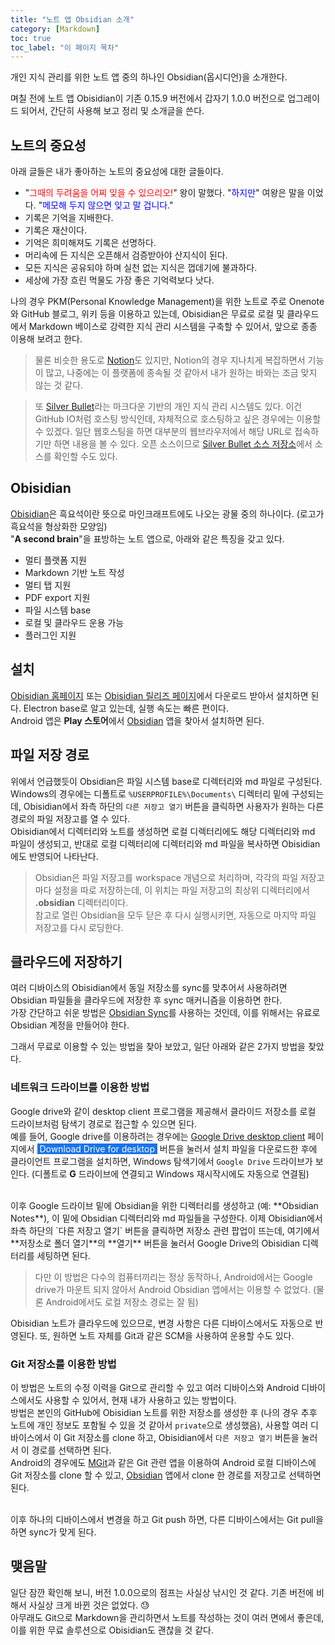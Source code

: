 ```yaml
---
title: "노트 앱 Obsidian 소개"
category: [Markdown]
toc: true
toc_label: "이 페이지 목차"
---
```


개인 지식 관리를 위한 노트 앱 중의 하나인 Obsidian(옵시디언)을 소개한다.  

며칠 전에 노트 앱 Obisidian이 기존 0.15.9 버전에서 갑자기 1.0.0 버전으로 업그레이드 되어서, 간단히 사용해 보고 정리 및 소개글을 쓴다.

## 노트의 중요성
아래 글들은 내가 좋아하는 노트의 중요성에 대한 글들이다.
- "<font color=red>그때의 두려움을 어찌 잊을 수 있으리오!</font>" 왕이 말했다. "<font color=blue>하지만</font>" 여왕은 말을 이었다. "<font color=blue>메모해 두지 않으면 잊고 말 겁니다.</font>"
- 기록은 기억을 지배한다.
- 기록은 재산이다.
- 기억은 희미해져도 기록은 선명하다.
- 머리속에 든 지식은 오픈해서 검증받아야 산지식이 된다.
- 모든 지식은 공유되야 하며 실천 없는 지식은 껍데기에 불과하다.
- 세상에 가장 흐린 먹물도 가장 좋은 기억력보다 낫다.

나의 경우 PKM(Personal Knowledge Management)을 위한 노트로 주로 Onenote와 GitHub 블로그, 위키 등을 이용하고 있는데, Obisidian은 무료로 로컬 및 클라우드에서 Markdown 베이스로 강력한 지식 관리 시스템을 구축할 수 있어서, 앞으로 종종 이용해 보려고 한다.
> 물론 비슷한 용도로 [Notion](https://www.notion.so/ko-kr)도 있지만, Notion의 경우 지나치게 복잡하면서 기능이 많고, 나중에는 이 플랫폼에 종속될 것 같아서 내가 원하는 바와는 조금 맞지 않는 것 같다.

> 또 [Silver Bullet](https://silverbullet.md/)라는 마크다운 기반의 개인 지식 관리 시스템도 있다. 이건 GitHub IO처럼 호스팅 방식인데, 자체적으로 호스팅하고 싶은 경우에는 이용할 수 있겠다. 일단 웹호스팅을 하면 대부분의 웹브라우저에서 해당 URL로 접속하기만 하면 내용을 볼 수 있다. 오픈 소스이므로 [Silver Bullet 소스 저장소](https://github.com/silverbulletmd/silverbullet)에서 소스를 확인할 수도 있다.

## Obisidian
[Obisidian](https://obsidian.md/)은 흑요석이란 뜻으로 마인크래프트에도 나오는 광물 중의 하나이다. (로고가 흑요석을 형상화한 모양임)  
"**A second brain**"을 표방하는 노트 앱으로, 아래와 같은 특징을 갖고 있다.
  - 멀티 플랫폼 지원
  - Markdown 기반 노트 작성
  - 멀티 탭 지원
  - PDF export 지원
  - 파일 시스템 base
  - 로컬 및 클라우드 운용 가능
  - 플러그인 지원

## 설치
[Obisidian 홈페이지](https://obsidian.md/) 또는 [Obisidian 릴리즈 페이지](https://github.com/obsidianmd/obsidian-releases/releases)에서 다운로드 받아서 설치하면 된다. Electron base로 알고 있는데, 실행 속도는 빠른 편이다.  
Android 앱은 **Play 스토어**에서 [Obsidian](https://play.google.com/store/apps/details?id=md.obsidian) 앱을 찾아서 설치하면 된다.

## 파일 저장 경로
위에서 언급했듯이 Obsidian은 파일 시스템 base로 디렉터리와 md 파일로 구성된다.  
Windows의 경우에는 디폴트로 `%USERPROFILE%\Documents\` 디렉터리 밑에 구성되는데, Obisidian에서 좌측 하단의 `다른 저장고 열기` 버튼을 클릭하면 사용자가 원하는 다른 경로의 파일 저장고를 열 수 있다.  
Obisidian에서 디렉터리와 노트를 생성하면 로컬 디렉터리에도 해당 디렉터리와 md 파일이 생성되고, 반대로 로컬 디렉터리에 디렉터리와 md 파일을 복사하면 Obisidian에도 반영되어 나타난다.

> Obsidian은 파일 저장고를 workspace 개념으로 처리하며, 각각의 파일 저장고마다 설정을 따로 저장하는데, 이 위치는 파일 저장고의 최상위 디렉터리에서 **.obsidian** 디렉터리이다.  
> 참고로 열린 Obsidian을 모두 닫은 후 다시 실행시키면, 자동으로 마지막 파일 저장고를 다시 로딩한다.

## 클라우드에 저장하기
여러 디바이스의 Obisidian에서 동일 저장소를 sync를 맞추어서 사용하려면 Obsidian 파일들을 클라우드에 저장한 후 sync 매커니즘을 이용하면 한다.  
가장 간단하고 쉬운 방법은 [Obsidian Sync](https://help.obsidian.md/Obsidian+Sync/Introduction+to+Obsidian+Sync)를 사용하는 것인데, 이를 위해서는 유료로 Obsidian 계정을 만들어야 한다.  

그래서 무료로 이용할 수 있는 방법을 찾아 보았고, 일단 아래와 같은 2가지 방법을 찾았다.
### 네트워크 드라이브를 이용한 방법  
Google drive와 같이 desktop client 프로그램을 제공해서 클라이드 저장소를 로컬 드라이브처럼 탐색기 경로로 접근할 수 있으면 된다.  
예를 들어, Google drive를 이용하려는 경우에는 [Google Drive desktop client](https://www.google.com/intl/en_in/drive/download/) 페이지에서 <mark style='background-color: #1a73e8'><font color=white>&nbsp;Download Drive for desktop&nbsp;</font></mark> 버튼을 눌러서 설치 파일을 다운로드한 후에 클라이언트 프로그램을 설치하면, Windows 탐색기에서 `Google Drive` 드라이브가 보인다. (디폴트로 **G** 드라이브에 연결되고 Windows 재시작시에도 자동으로 연결됨)

<br>
이후 Google 드라이브 밑에 Obsidian을 위한 디렉터리를 생성하고 (예: **Obsidian Notes**), 이 밑에 Obsidian 디렉터리와 md 파일들을 구성한다.
이제 Obisidian에서 좌측 하단의 `다른 저장고 열기` 버튼을 클릭하면 저장소 관련 팝업이 뜨는데, 여기에서 **저장소로 폴더 열기**의 **열기** 버튼을 눌러서 Google Drive의 Obisidian 디렉터리를 세팅하면 된다.

> 다만 이 방법은 다수의 컴퓨터끼리는 정상 동작하나, Android에서는 Google drive가 마운트 되지 않아서 Android Obsidian 앱에서는 이용할 수 없었다. (물론 Android에서도 로컬 저장소 경로는 잘 됨)

Obisidian 노트가 클라우드에 있으므로, 변경 사항은 다른 디바이스에서도 자동으로 반영된다. 또, 원하면 노트 자체를 Git과 같은 SCM을 사용하여 운용할 수도 있다.

### Git 저장소를 이용한 방법
이 방법은 노트의 수정 이력을 Git으로 관리할 수 있고 여러 디바이스와 Android 디바이스에서도 사용할 수 있어서, 현재 내가 사용하고 있는 방법이다.  
방법은 본인의 GitHub에 Obisidian 노트를 위한 저장소를 생성한 후 (나의 경우 추후 노트에 개인 정보도 포함될 수 있을 것 같아서 `private`으로 생성했음), 사용할 여러 디바이스에서 이 Git 저장소를 clone 하고, Obisidian에서 `다른 저장고 열기` 버튼을 눌러서 이 경로를 선택하면 된다.  
Android의 경우에도 [MGit](https://play.google.com/store/apps/details?id=com.manichord.mgit&hl=en_US&gl=US)과 같은 Git 관련 앱을 이용하여 Android 로컬 디바이스에 Git 저장소를 clone 할 수 있고, [Obsidian](https://play.google.com/store/apps/details?id=md.obsidian) 앱에서 clone 한 경로를 저장고로 선택하면 된다.

<br>
이후 하나의 디바이스에서 변경을 하고 Git push 하면, 다른 디바이스에서는 Git pull을 하면 sync가 맞게 된다.

## 맺음말
일단 잠깐 확인해 보니, 버전 1.0.0으로의 점프는 사실상 낚시인 것 같다. 기존 버전에 비해서 사실상 크게 바뀐 것은 없었다. 😓  
아무래도 Git으로 Markdown을 관리하면서 노트를 작성하는 것이 여러 면에서 좋은데, 이를 위한 무료 솔루션으로 Obisidian도 괜찮을 것 같다.
